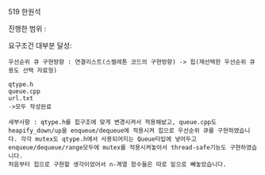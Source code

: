 519 한원석

진행한 범위 : 

요구조건 대부분 달성:

    우선순위 큐 구현방향 : 연결리스트(스켈레톤 코드의 구현방향) -> 힙(재선택한 우선순위 큐용도 선택 자료형)

    qtype.h
    queue.cpp
    url.txt
    ->모두 작성완료

    세부사항 : qtype.h를 힙구조에 맞게 변경시켜서 적용해놨고, queue.cpp도 heapify_down/up을 enqueue/dequeue에 적용시켜 힙으로 우선순위 큐를 구현하였습니다. 각각 mutex도 qtype.h에서 사용되어지는 Queue타입에 넣어두고 enqueue/dequeue/range모두에 mutex를 적용시켜놓아서 thread-safe기능도 구현하였습니다.
    처음부터 힙으로 구현할 생각이었어서 n-계열 함수들은 따로 밑으로 빼놓았습니다.